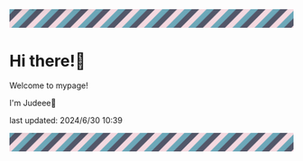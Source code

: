 <!-- Header image -->
<img src="./pokemon/pokemon_5.png" width="1000">

# Hi there!👋

Welcome to mypage!

I'm Judeee🐷

last updated: 2024/6/30 10:39

<!-- Footer image -->
<img src="./pokemon/pokemon_5.png" width="1000">
